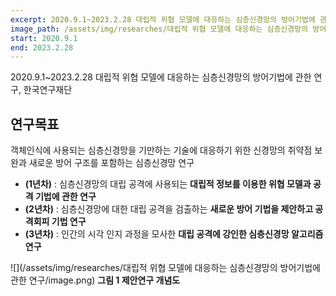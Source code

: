 ```yaml
---
excerpt: 2020.9.1~2023.2.28 대립적 위협 모델에 대응하는 심층신경망의 방어기법에 관한 연구, 한국연구재단
image_path: /assets/img/researches/대립적 위협 모델에 대응하는 심층신경망의 방어기법에 관한 연구/image.png
start: 2020.9.1
end: 2023.2.28
---
```


2020.9.1~2023.2.28 대립적 위협 모델에 대응하는 심층신경망의 방어기법에 관한 연구, 한국연구재단

## 연구목표

객체인식에 사용되는 심층신경망을 기만하는 기술에 대응하기 위한 신경망의 취약점 보완과 새로운 방어 구조를 포함하는 심층신경망 연구

- **(1년차)** : 심층신경망의 대립 공격에 사용되는 **대립적 정보를 이용한 위협 모델과 공격 기법에 관한 연구**
- **(2년차)** : 심층신경망에 대한 대립 공격을 검출하는 **새로운 방어 기법을 제안하고 공격회피 기법 연구**
- **(3년차)** : 인간의 시각 인지 과정을 모사한 **대립 공격에 강인한 심층신경망 알고리즘 연구**


![](/assets/img/researches/대립적 위협 모델에 대응하는 심층신경망의 방어기법에 관한 연구/image.png)
**그림 1 제안연구 개념도**

